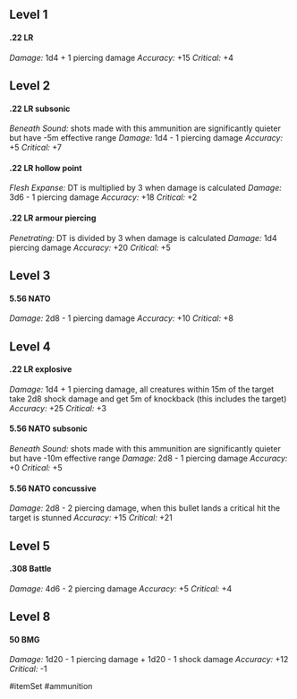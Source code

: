 ## Level 1

#### .22 LR

*Damage:* 1d4 + 1 piercing damage
*Accuracy:* +15
*Critical:* +4

## Level 2

#### .22 LR subsonic

*Beneath Sound:* shots made with this ammunition are significantly quieter but have -5m effective range
*Damage:* 1d4 - 1 piercing damage
*Accuracy:* +5
*Critical:* +7

#### .22 LR hollow point

*Flesh Expanse:* DT is multiplied by 3 when damage is calculated
*Damage:* 3d6 - 1 piercing damage
*Accuracy:* +18
*Critical:* +2

#### .22 LR armour piercing

*Penetrating:* DT is divided by 3 when damage is calculated
*Damage:* 1d4 piercing damage
*Accuracy:* +20
*Critical:* +5

## Level 3

#### 5.56 NATO

*Damage:* 2d8 - 1 piercing damage
*Accuracy:* +10
*Critical:* +8

## Level 4

#### .22 LR explosive

*Damage:* 1d4 + 1 piercing damage, all creatures within 15m of the target take 2d8 shock damage and get 5m of knockback (this includes the target)
*Accuracy:* +25
*Critical:* +3

#### 5.56 NATO subsonic

*Beneath Sound:* shots made with this ammunition are significantly quieter but have -10m effective range
*Damage:* 2d8 - 1 piercing damage
*Accuracy:* +0
*Critical:* +5

#### 5.56 NATO concussive

*Damage:* 2d8 - 2 piercing damage, when this bullet lands a critical hit the target is stunned
*Accuracy:* +15
*Critical:* +21

## Level 5

#### .308 Battle

*Damage:* 4d6 - 2 piercing damage
*Accuracy:* +5
*Critical:* +4

## Level 8

#### 50 BMG

*Damage:* 1d20 - 1 piercing damage + 1d20 - 1 shock damage
*Accuracy:* +12
*Critical:* -1

#itemSet #ammunition 